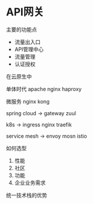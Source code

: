 # API网关

主要的功能点

- 流量出入口
- API管理中心
- 流量管理
- 认证授权

在云原生中

单体时代 apache nginx haproxy

微服务 nginx kong

spring cloud -> gateway zuul

k8s -> ingress nginx traefik

service mesh -> envoy mosn istio

如何选型

1. 性能
2. 社区
3. 功能
4. 企业业务需求

统一技术栈的优势
